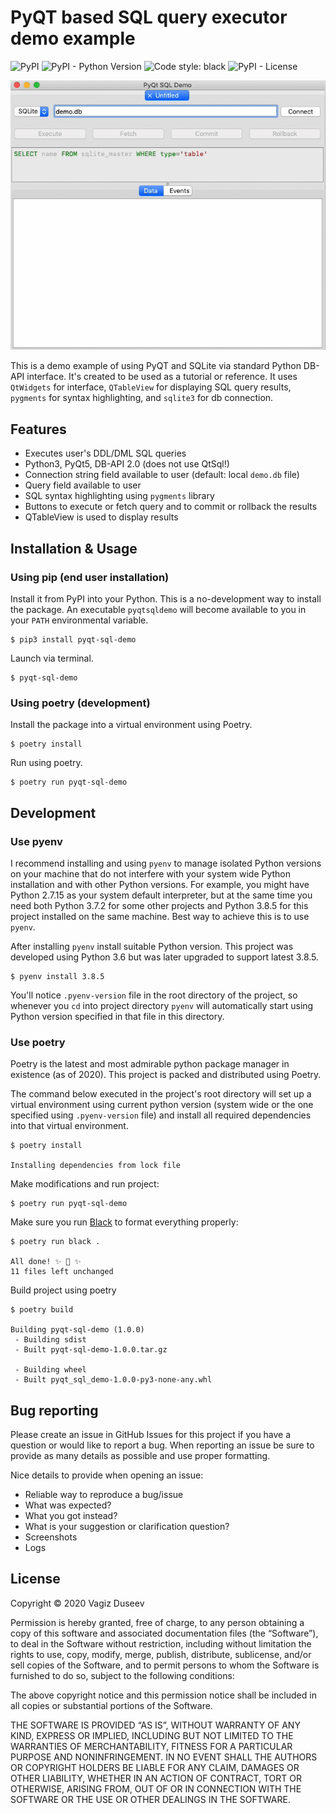 # PyQT based SQL query executor demo example

![PyPI](https://img.shields.io/pypi/v/pyqt-sql-demo?style=plastic)
![PyPI - Python Version](https://img.shields.io/pypi/pyversions/pyqt-sql-demo?style=plastic)
![Code style: black](https://img.shields.io/badge/code%20style-black-000000.svg?style=plastic)
![PyPI - License](https://img.shields.io/pypi/l/pyqt-sql-demo?style=plastic)

![PyQt SQL Demo](docs/pyqt-sql-demo-rec.gif)

This is a demo example of using PyQT and SQLite via standard Python DB-API interface. 
It's created to be used as a tutorial or reference. 
It uses `QtWidgets` for interface, `QTableView` for displaying SQL query results, `pygments` for syntax highlighting, and `sqlite3` for db connection.

## Features

* Executes user's DDL/DML SQL queries 
* Python3, PyQt5, DB-API 2.0 (does not use QtSql!)
* Connection string field available to user (default: local `demo.db` file)
* Query field available to user
* SQL syntax highlighting using `pygments` library
* Buttons to execute or fetch query and to commit or rollback the results
* QTableView is used to display results

## Installation & Usage

### Using pip (end user installation)

Install it from PyPI into your Python. This is a no-development way to install the package. An executable `pyqtsqldemo` will become available to you in your `PATH` environmental variable.

```shell
$ pip3 install pyqt-sql-demo
```

Launch via terminal.

```shell
$ pyqt-sql-demo
```

### Using poetry (development)

Install the package into a virtual environment using Poetry.

```shell
$ poetry install
```

Run using poetry.

```shell
$ poetry run pyqt-sql-demo
```

## Development

### Use pyenv

I recommend installing and using `pyenv` to manage isolated Python versions on your machine that do not interfere with your system wide Python installation and with other Python versions.
For example, you might have Python 2.7.15 as your system default interpreter, but at the same time you need both Python 3.7.2 for some other projects and Python 3.8.5 for this project installed on the same machine. Best way to achieve this is to use `pyenv`.

After installing `pyenv` install suitable Python version. This project was developed using Python 3.6 but was later upgraded to support latest 3.8.5.

```shell
$ pyenv install 3.8.5
```

You'll notice `.pyenv-version` file in the root directory of the project, so whenever you `cd` into project directory `pyenv` will automatically start using Python version specified in that file in this directory.

### Use poetry

Poetry is the latest and most admirable python package manager in existence (as of 2020). This project is packed and distributed using Poetry. 

The command below executed in the project's root directory will set up a virtual environment using current python version (system wide or the one specified using `.pyenv-version` file) and install all required dependencies into that virtual environment.

```shell
$ poetry install

Installing dependencies from lock file
```

Make modifications and run project:

```shell
$ poetry run pyqt-sql-demo
```

Make sure you run [Black](https://github.com/psf/black) to format everything properly:

```shell
$ poetry run black .

All done! ✨ 🍰 ✨
11 files left unchanged
```

Build project using poetry

```shell
$ poetry build

Building pyqt-sql-demo (1.0.0)
 - Building sdist
 - Built pyqt-sql-demo-1.0.0.tar.gz

 - Building wheel
 - Built pyqt_sql_demo-1.0.0-py3-none-any.whl
```

## Bug reporting

Please create an issue in GitHub Issues for this project if you have a question or would like to report a bug. When reporting an issue be sure to provide as many details as possible and use proper formatting.

Nice details to provide when opening an issue:

* Reliable way to reproduce a bug/issue
* What was expected?
* What you got instead?
* What is your suggestion or clarification question?
* Screenshots
* Logs

## License

Copyright © 2020 Vagiz Duseev

Permission is hereby granted, free of charge, to any person obtaining a copy of this software and associated documentation files (the “Software”), to deal in the Software without restriction, including without limitation the rights to use, copy, modify, merge, publish, distribute, sublicense, and/or sell copies of the Software, and to permit persons to whom the Software is furnished to do so, subject to the following conditions:

The above copyright notice and this permission notice shall be included in all copies or substantial portions of the Software.

THE SOFTWARE IS PROVIDED “AS IS”, WITHOUT WARRANTY OF ANY KIND, EXPRESS OR IMPLIED, INCLUDING BUT NOT LIMITED TO THE WARRANTIES OF MERCHANTABILITY, FITNESS FOR A PARTICULAR PURPOSE AND NONINFRINGEMENT. IN NO EVENT SHALL THE AUTHORS OR COPYRIGHT HOLDERS BE LIABLE FOR ANY CLAIM, DAMAGES OR OTHER LIABILITY, WHETHER IN AN ACTION OF CONTRACT, TORT OR OTHERWISE, ARISING FROM, OUT OF OR IN CONNECTION WITH THE SOFTWARE OR THE USE OR OTHER DEALINGS IN THE SOFTWARE.
